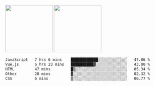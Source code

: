 <img src="https://github-readme-stats.vercel.app/api?username=Dream4ever&count_private=true&show_icons=true&theme=tokyonight" height="150" /> <img src="https://github-readme-stats.vercel.app/api/top-langs/?username=Dream4ever&count_private=true&show_icons=true&theme=tokyonight&langs_count=5&layout=compact" height="150" />

<!--START_SECTION:waka-->

```txt
JavaScript   7 hrs 6 mins    ████████████░░░░░░░░░░░░░   47.86 %
Vue.js       6 hrs 23 mins   ██████████▓░░░░░░░░░░░░░░   43.00 %
HTML         47 mins         █▒░░░░░░░░░░░░░░░░░░░░░░░   05.34 %
Other        20 mins         ▓░░░░░░░░░░░░░░░░░░░░░░░░   02.32 %
CSS          6 mins          ▒░░░░░░░░░░░░░░░░░░░░░░░░   00.77 %
```

<!--END_SECTION:waka-->

